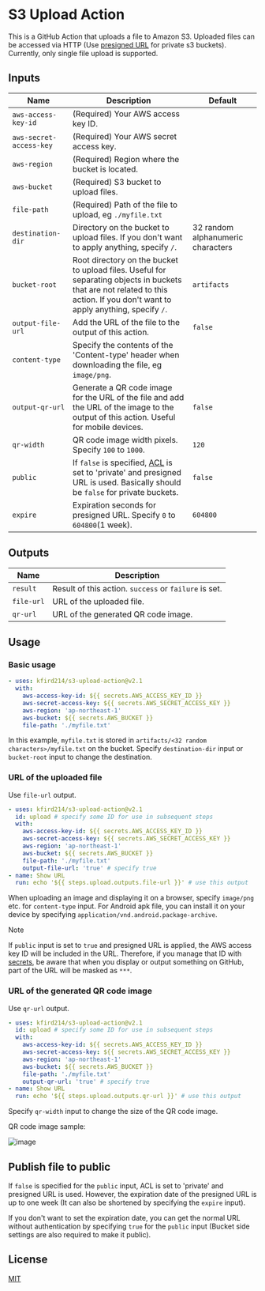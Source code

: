 # S3 Upload Action

This is a GitHub Action that uploads a file to Amazon S3.
Uploaded files can be accessed via HTTP (Use [presigned URL](https://docs.aws.amazon.com/AmazonS3/latest/userguide/ShareObjectPreSignedURL.html) for private s3 buckets).
Currently, only single file upload is supported.

## Inputs

| Name | Description | Default |
| --- | --- | --- |
| `aws-access-key-id` | (Required) Your AWS access key ID. | |
| `aws-secret-access-key` | (Required) Your AWS secret access key. | |
| `aws-region` | (Required) Region where the bucket is located. | |
| `aws-bucket` | (Required) S3 bucket to upload files. | |
| `file-path` | (Required) Path of the file to upload, eg `./myfile.txt` | |
| `destination-dir` | Directory on the bucket to upload files. If you don't want to apply anything, specify `/`. | 32 random alphanumeric characters |
| `bucket-root` | Root directory on the bucket to upload files. Useful for separating objects in buckets that are not related to this action. If you don't want to apply anything, specify `/`. | `artifacts` |
| `output-file-url` | Add the URL of the file to the output of this action. | `false` |
| `content-type` | Specify the contents of the 'Content-type' header when downloading the file, eg `image/png`. | |
| `output-qr-url` | Generate a QR code image for the URL of the file and add the URL of the image to the output of this action. Useful for mobile devices. | `false` |
| `qr-width` | QR code image width pixels. Specify `100` to `1000`. | `120` |
| `public` | If `false` is specified, [ACL](https://docs.aws.amazon.com/AmazonS3/latest/userguide/acl-overview.html#canned-acl) is set to 'private' and presigned URL is used. Basically should be `false` for private buckets. | `false` |
| `expire` | Expiration seconds for presigned URL. Specify `0` to `604800`(1 week). | `604800` |

## Outputs

| Name | Description |
| --- | --- |
| `result` | Result of this action. `success` or `failure` is set. |
| `file-url` | URL of the uploaded file. |
| `qr-url` | URL of the generated QR code image. |

## Usage

### Basic usage

```yaml
- uses: kfird214/s3-upload-action@v2.1
  with:
    aws-access-key-id: ${{ secrets.AWS_ACCESS_KEY_ID }}
    aws-secret-access-key: ${{ secrets.AWS_SECRET_ACCESS_KEY }}
    aws-region: 'ap-northeast-1'
    aws-bucket: ${{ secrets.AWS_BUCKET }}
    file-path: './myfile.txt'
```

In this example, `myfile.txt` is stored in `artifacts/<32 random characters>/myfile.txt` on the bucket.
Specify `destination-dir` input or `bucket-root` input to change the destination.

### URL of the uploaded file

Use `file-url` output.

```yaml
- uses: kfird214/s3-upload-action@v2.1
  id: upload # specify some ID for use in subsequent steps
  with:
    aws-access-key-id: ${{ secrets.AWS_ACCESS_KEY_ID }}
    aws-secret-access-key: ${{ secrets.AWS_SECRET_ACCESS_KEY }}
    aws-region: 'ap-northeast-1'
    aws-bucket: ${{ secrets.AWS_BUCKET }}
    file-path: './myfile.txt'
    output-file-url: 'true' # specify true
- name: Show URL
  run: echo '${{ steps.upload.outputs.file-url }}' # use this output
```

When uploading an image and displaying it on a browser, specify `image/png` etc. for `content-type` input.
For Android apk file, you can install it on your device by specifying `application/vnd.android.package-archive`.

> [!NOTE]  
> If `public` input is set to `true` and presigned URL is applied, the AWS access key ID will be included in the URL.
> Therefore, if you manage that ID with [secrets](https://docs.github.com/en/actions/security-guides/using-secrets-in-github-actions), be aware that when you display or output something on GitHub, part of the URL will be masked as `***`.

### URL of the generated QR code image

Use `qr-url` output.

```yaml
- uses: kfird214/s3-upload-action@v2.1
  id: upload # specify some ID for use in subsequent steps
  with:
    aws-access-key-id: ${{ secrets.AWS_ACCESS_KEY_ID }}
    aws-secret-access-key: ${{ secrets.AWS_SECRET_ACCESS_KEY }}
    aws-region: 'ap-northeast-1'
    aws-bucket: ${{ secrets.AWS_BUCKET }}
    file-path: './myfile.txt'
    output-qr-url: 'true' # specify true
- name: Show URL
  run: echo '${{ steps.upload.outputs.qr-url }}' # use this output
```

Specify `qr-width` input to change the size of the QR code image.

QR code image sample:

![image](doc/qr.png)

## Publish file to public

If `false` is specified for the `public` input, ACL is set to 'private' and presigned URL is used.
However, the expiration date of the presigned URL is up to one week (It can also be shortened by specifying the `expire` input).

If you don't want to set the expiration date, you can get the normal URL without authentication by specifying `true` for the `public` input (Bucket side settings are also required to make it public).

## License

[MIT](LICENSE)
